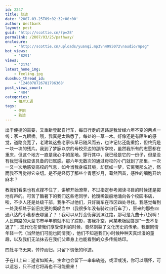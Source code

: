```yaml
---
id: 2247
title: 轨迹
date: '2007-03-25T09:02:32+00:00'
author: Westbank
layout: post
guid: 'http://scottie.cn/?p=28'
permalink: /2007/03/25/pathway/
enclosure:
    - "http://scottie.cn/uploads/yuanqi.mp3\n4995072\naudio/mpeg"
bot_views:
    - '8291'
views:
    - '2174'
latest_home_img:
    - feeling.jpg
duoshuo_thread_id:
    - '1246078726781796368'
post_views_count:
    - '404'
categories:
    - 相对无语
tags:
    - 怀旧
    - 轨迹
---
```


出于便捷的需要，又重新登起自行车，每日行走的道路是我曾经六年不变的两点一线：家－九眼桥。哦，我真是太熟悉了，每处的一草一木。好像还是有陌生的感觉，道路变宽了，老建筑这些老家伙早已随风而去，也许记忆还能重拾，但终究是一块一块的残片。我到了梦寐以求的母校旁边的那所学校，虽然我所有的志愿都在重庆，但这个地方一直是我心中的圣地。穿行其中，我已经是它的一份子，但是没有我觉得我应该具备的归属感。那六年无数次的通过母校的小门就到了那里，一次一又一次地感受高校的气息，如今当我身临其境，却恍如一梦，它离我那么近，然而我不再觉得它亲切。是不是经历了那些个青葱岁月，蓦然回首，感性的细胞开始麻木？

教授们看来也有点撑不住了，讲解开始潦草，不过指定参考阅读书目的时候还是掷地有声的。可苦了酷暑下的我们这些老同学，抢馊稀饭般地涌向各个校园书店，唉，不少人还是处级干部。我争不过他们，只好骑车在市区四处寻找。我感觉每到一处我都处于新旧变更的慨叹当中（我很多年没有骑过自行车了），原来的那些四通八达的小巷都去哪里了？！我可以从打金街穿到滨江路，那可是九曲十八拐啊！人民南路的大型书市半年前就不见了踪影，害我扑空，问某老板回答是"一去不复返了"；现代化在使我们享受便利的时候，竟然割裂了文化历史的传承。我很同情年轻一代（当然他们可能也同情我），他们不知道我们小时候种种天真烂漫的童趣，以及我们无法抹去在我们父辈身上也能看到的众多传统烙印。

四处寻书无果，悻悻而归，只留下惆怅的印迹。

子在川上曰：逝者如斯夫。生命也会留下一串串轨迹，或深或浅，你可以缅怀，可以遗忘，只不过它将再也不可能重来！
